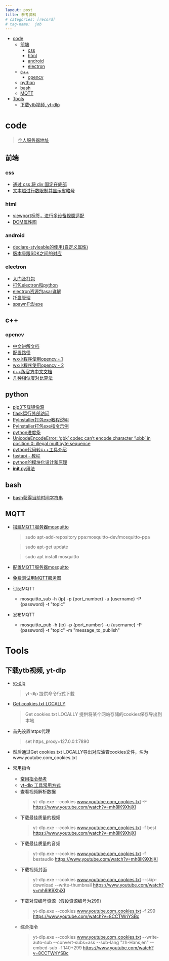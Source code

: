 ```yaml
---
layout: post
title: 参考资料
# categories: [record]
# tag-name:  job
---
```


- [code](#code)
  - [前端](#前端)
    - [css](#css)
    - [html](#html)
    - [android](#android)
    - [electron](#electron)
  - [c++](#c)
    - [opencv](#opencv)
  - [python](#python)
  - [bash](#bash)
  - [MQTT](#mqtt)
- [Tools](#tools)
  - [下载ytb视频, yt-dlp](#下载ytb视频-yt-dlp)



# code
> [个人服务器地址](http://121.37.47.248:5000/)


## 前端
### css
- [通过 css 将 div 固定在底部](https://blog.csdn.net/survivorsfyh/article/details/106093035)
- [文本超过行数限制并显示省略号](https://juejin.cn/post/7022876094608982030)

### html
- [viewport标签，进行多设备视窗适配](https://developer.mozilla.org/zh-CN/docs/Web/HTML/Viewport_meta_tag)
- [DOM属性图](https://img-blog.csdn.net/20160409145301382)

### android
- [declare-styleable的使用(自定义属性)](https://blog.csdn.net/hgy413/article/details/83782017)
- [版本号跟SDK之间的对应](https://blog.csdn.net/imaegoo/article/details/79648162)

### electron
- [入门及打包](https://www.electronjs.org/zh/docs/latest/tutorial/quick-start)
- [打包electron和python](https://www.cnblogs.com/guanfuchang/p/15322947.html)
-  [electron资源包asar详解](https://juejin.cn/post/7213171235577036860#heading-0)
-  [托盘管理](https://segmentfault.com/a/1190000039386209)
-  [spawn启动exe](https://juejin.cn/post/7339552755155976246)


## c++
### opencv
- [中文讲解文档](https://apachecn.github.io/opencv-doc-zh/#/)
- [配置路径](https://blog.csdn.net/qq_40306845/article/details/135547997)
- [wx小程序使用opencv - 1](https://github.com/c4ys/wechat-miniprograme-opencv)
- [wx小程序使用opencv - 2](https://github.com/sanyuered/WeChat-MiniProgram-AR-WASM)
- [c++版官方中文文档](https://woshicver.com/)
- [几种相似度对比算法](https://blog.51cto.com/u_16213581/8430124)


## python
- [pip3下载镜像源](https://mirrors.tuna.tsinghua.edu.cn/help/pypi/)
- [flask运行外部访问](https://cloud.tencent.com/developer/article/1537516)
- [PyInstaller打包exe教程说明](https://pyinstaller.org/en/stable/)
- [PyInstaller打包exe指令示例](https://github.com/KennyChaos7/who_on_streaming/blob/master/pyinstall-cmd)
-  [python进度条](https://www.cnblogs.com/zhuminghui/p/13985315.html)
-  [UnicodeEncodeError: ‘gbk’ codec can’t encode character ‘\xbb’ in position 0: illegal multibyte sequence](http://www.fishyoung.com/post-264.html)
-  [python代码转c++工具介绍](https://docs.pingcode.com/ask/ask-ask/85555.html)
-  [fastapi - 教程](https://fastapi.tiangolo.com/zh/tutorial/first-steps/)
-  [python的模块化设计和原理](https://pythonhowto.readthedocs.io/zh-cn/latest/module.html)
-  [**__init__**.py用法](https://blog.csdn.net/qimo601/article/details/123897073)
  
## bash
- [bash获得当前时间字符串](https://www.cnblogs.com/zuiyue_jing/p/12557430.html)

## MQTT
-  [搭建MQTT服务器mosquitto](https://zhuanlan.zhihu.com/p/164930347)
	> sudo apt-add-repository ppa:mosquitto-dev/mosquitto-ppa
	
	> sudo apt-get update

	> sudo apt install mosquitto
- [配置MQTT服务器mosquitto](https://cloudbool.com/archive/mosquitto-basic-config.html)
-  [免费测试用MQTT服务器](https://www.emqx.com/zh/mqtt/public-mqtt5-broker)
-  订阅MQTT
   -  mosquitto_sub -h {ip} -p {port_number} -u {username} -P {password} -t "topic"
-  发布MQTT
   -  mosquitto_pub -h {ip} -p {port_number} -u {username} -P {password}  -t "topic" -m "message_to_publish"

# Tools
## 下载ytb视频, yt-dlp
  - [yt-dlp](https://github.com/yt-dlp/yt-dlp)
    > yt-dlp 提供命令行式下载

  - [Get cookies.txt LOCALLY](https://chromewebstore.google.com/detail/get-cookiestxt-locally/cclelndahbckbenkjhflpdbgdldlbecc)  
    > Get cookies.txt LOCALLY 提供将某个网站存储的cookies保存导出到本地

  - 首先设置https代理
    > set https_proxy=127.0.0.1:7890
  - 然后通过Get cookies.txt LOCALLY导出对应油管cookies文件，名为www.youtube.com_cookies.txt 
  - 常用指令
    - [常用指令参考](https://minuo.org/yt-dlp-complete-guide-2024)
    - [yt-dlp 工具常用方式](https://zhuanlan.zhihu.com/p/679989795)
    - 查看视频解析数据
      > yt-dlp.exe --cookies www.youtube.com_cookies.txt -F https://www.youtube.com/watch?v=mh8IK9XhjXI
    - 下载最佳质量的视频
      > yt-dlp.exe --cookies www.youtube.com_cookies.txt -f best https://www.youtube.com/watch?v=mh8IK9XhjXI
    - 下载最佳质量的音频
      > yt-dlp.exe --cookies www.youtube.com_cookies.txt -f bestaudio https://www.youtube.com/watch?v=mh8IK9XhjXI
    - 下载视频封面
      > yt-dlp.exe --cookies www.youtube.com_cookies.txt  --skip-download --write-thumbnail https://www.youtube.com/watch?v=mh8IK9XhjXI
    - 下载对应编号资源（假设资源编号为299）
      > yt-dlp.exe --cookies www.youtube.com_cookies.txt -f 299 https://www.youtube.com/watch?v=8CCTWriYSBc
    - 综合指令
      > yt-dlp.exe --cookies www.youtube.com_cookies.txt --write-auto-sub --convert-subs=ass --sub-lang "zh-Hans,en" --embed-sub -f 140+299 https://www.youtube.com/watch?v=8CCTWriYSBc

